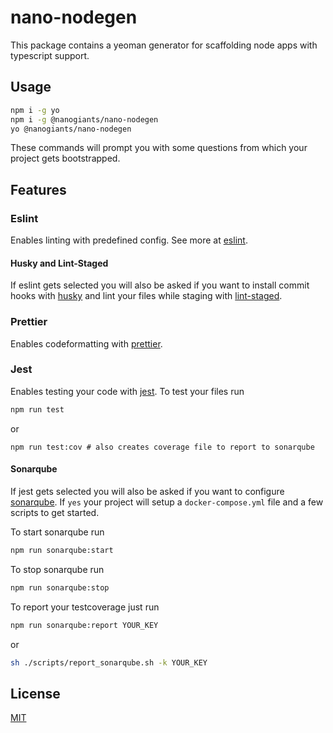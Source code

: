 # nano-nodegen
This package contains a yeoman generator for scaffolding node apps with typescript support.

## Usage

```bash
npm i -g yo
npm i -g @nanogiants/nano-nodegen
yo @nanogiants/nano-nodegen
```

These commands will prompt you with some questions from which your project gets bootstrapped.

## Features

### Eslint
Enables linting with predefined config.
See more at [eslint](https://www.npmjs.com/package/eslint).

#### Husky and Lint-Staged
If eslint gets selected you will also be asked if you want to install commit hooks with [husky](https://www.npmjs.com/package/husky) and lint your files while staging with [lint-staged](https://www.npmjs.com/package/lint-staged).


### Prettier
Enables codeformatting with [prettier](https://www.npmjs.com/package/prettier).

### Jest
Enables testing your code with [jest](https://jestjs.io/).
To test your files run 
```bash
npm run test
```
or
```
npm run test:cov # also creates coverage file to report to sonarqube
```

#### Sonarqube
If jest gets selected you will also be asked if you want to configure [sonarqube](https://www.sonarqube.org/). If `yes`  your project will setup a `docker-compose.yml` file and a few scripts to get started.

To start sonarqube run
```bash
npm run sonarqube:start
```

To stop sonarqube run
```bash
npm run sonarqube:stop
```

To report your testcoverage just run 
```bash
npm run sonarqube:report YOUR_KEY
```
or
```bash
sh ./scripts/report_sonarqube.sh -k YOUR_KEY
```

## License

[MIT](https://github.com/nanogiants/nano-nodegen/blob/develop/LICENSE.md)
